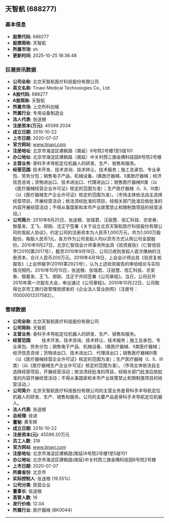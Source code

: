 ## 天智航 (688277)

### 基本信息

- **股票代码**: 688277
- **股票简称**: 天智航
- **所属市场**: sh
- **更新时间**: 2025-10-25 18:36:48

### 巨潮资讯数据

- **公司全称**: 北京天智航医疗科技股份有限公司
- **英文名称**: Tinavi Medical Technologies Co., Ltd.
- **A股代码**: 688277
- **A股简称**: 天智航
- **所属市场**: 上交所科创板
- **所属行业**: 专用设备制造业
- **法人代表**: 张送根
- **注册资本(万元)**: 45599.2034
- **成立日期**: 2010-10-22
- **上市日期**: 2020-07-07
- **官方网站**: www.tinavi.com
- **注册地址**: 北京市海淀区建枫路（南延）8号院2号楼1至5层101
- **办公地址**: 北京市海淀区建枫路（南延）中关村西三旗金隅科技园8号院2号楼
- **主营业务**: 骨科手术导航定位机器人的研发、生产、销售和服务。
- **经营范围**: 技术开发、技术咨询、技术转让、技术服务；施工总承包、专业承包、劳务分包；销售电子产品、机械设备、Ⅰ类医疗器械、Ⅱ类医疗器械；经济信息咨询；货物进出口、技术进出口、代理进出口；销售医疗器械Ⅲ类（以《医疗器械经营企业许可证》核定的范围为准）；生产医疗器械（Ⅰ、Ⅱ、Ⅲ类）（以《医疗器械生产企业许可证》核定的范围为准）。（市场主体依法自主选择经营项目，开展经营活动；依法须经批准的项目，经相关部门批准后依批准的内容开展经营活动；不得从事国家和本市产业政策禁止和限制类项目的经营活动。）
- **公司简介**: 2010年8月25日，张送根、张瑞君、汪丽慧、信汇科技、京安泰、银基发、王飞、郑刚、沈正宁签署《关于设立北京天智航医疗科技股份有限公司的发起人协议》，约定公司的注册资本为人民币1,000万元，共为1,000万股股份，每股人民币1元，各方作为公司发起人均以货币方式认购公司全部股份。2010年9月27日，北京仁智信会计师事务所出具《验资报告》（仁智信验字[2010]第2017号），截至2010年9月16日，公司已收到发起人首次缴纳的注册资本，合计人民币200万元。2019年4月18日，上会会计师出具《验资复核报告》（上会师报字(2019)第2923号），认为上述验资报告的审验结论与实际情况相符。2010年10月15日，张送根、张瑞君、汪丽慧、信汇科技、京安泰、银基发、王飞、郑刚、沈正宁共同签署《公司章程》。当日，公司召开2010年第一次股东大会，审议通过《公司章程》。2010年10月22日，公司取得北京市工商行政管理局颁发的《企业法人营业执照》（注册号：110000013317582）。

### 雪球数据

- **公司全称**: 北京天智航医疗科技股份有限公司
- **公司简称**: 天智航
- **主营业务**: 骨科手术导航定位机器人的研发、生产、销售和服务。
- **经营范围**: 　　技术开发、技术咨询、技术转让、技术服务；施工总承包、专业承包、劳务分包；销售电子产品、机械设备、Ⅰ类医疗器械、Ⅱ类医疗器械；经济信息咨询；货物进出口、技术进出口、代理进出口；销售医疗器械Ⅲ类（以《医疗器械经营企业许可证》核定的范围为准）；生产医疗器械（Ⅰ、Ⅱ、Ⅲ类）（以《医疗器械生产企业许可证》核定的范围为准）。（市场主体依法自主选择经营项目，开展经营活动；依法须经批准的项目，经相关部门批准后依批准的内容开展经营活动；不得从事国家和本市产业政策禁止和限制类项目的经营活动。）
- **公司简介**: 北京天智航医疗科技股份有限公司的主营业务是骨科手术导航定位机器人的研发、生产、销售和服务。公司的主要产品是骨科手术导航定位机器人。
- **法人代表**: 张送根
- **总经理**: 徐进
- **董秘**: 黄军辉
- **成立日期**: 2010-10-22
- **注册资本(元)**: 45599.20万元
- **员工人数**: 319
- **官方网站**: www.tinavi.com
- **注册地址**: 北京市海淀区建枫路(南延)8号院2号楼1至5层101
- **办公地址**: 北京市海淀区建枫路(南延)中关村西三旗金隅科技园8号院2号楼
- **上市日期**: 2020-07-07
- **所属省份**: 北京市
- **实际控制人**: 张送根 (19.55%)
- **公司分类**: 民营企业
- **董事长**: 张送根
- **高管人数**: 16
- **发行价格**: 12.04
- **所属行业**: 医疗器械 (BK0044)

---